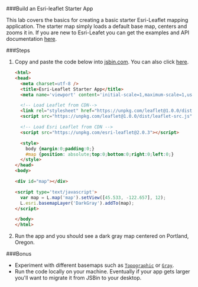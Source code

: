 ###Build an Esri-leaflet Starter App

This lab covers the basics for creating a basic starter Esri-Leaflet mapping application.
The starter map simply loads a default base map, centers and zooms it in.
If you are new to Esri-Leafet you can get the examples and API documentation [here](http://esri.github.io/esri-leaflet/examples/).

###Steps

1. Copy and paste the code below into [jsbin.com](http://jsbin.com). You can also click [here](index.html).

    ```html
    <html>
    <head>
      <meta charset=utf-8 />
      <title>Esri-Leaflet Starter App</title>
      <meta name='viewport' content='initial-scale=1,maximum-scale=1,user-scalable=no' />

      <!-- Load Leaflet from CDN-->
      <link rel="stylesheet" href="https://unpkg.com/leaflet@1.0.0/dist/leaflet.css" />
      <script src="https://unpkg.com/leaflet@1.0.0/dist/leaflet-src.js"></script>

      <!-- Load Esri Leaflet from CDN -->
      <script src="https://unpkg.com/esri-leaflet@2.0.3"></script>

      <style>
        body {margin:0;padding:0;}
        #map {position: absolute;top:0;bottom:0;right:0;left:0;}
      </style>
    </head>
    <body>

    <div id="map"></div>

    <script type='text/javascript'>
      var map = L.map('map').setView([45.533, -122.657], 12);
      L.esri.basemapLayer('DarkGray').addTo(map);
    </script>

    </body>
    </html>
    ```

2. Run the app and you should see a dark gray map centered on Portland, Oregon.

###Bonus

* Experiment with different basemaps such as [`Topographic`](http://esri.github.io/esri-leaflet/api-reference/layers/basemap-layer.html) or [`Gray`](http://esri.github.io/esri-leaflet/api-reference/layers/basemap-layer.html).
* Run the code locally on your machine. Eventually if your app gets larger you'll want to migrate it from JSBin to your desktop.
